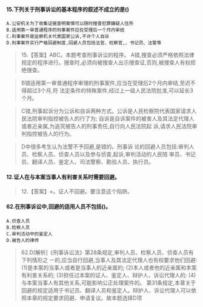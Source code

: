 #### 15.下列关于刑事诉讼的基本程序的叙述不成立的是()
    A.公安机关为了收集证据查明案情可以随时搜查犯罪嫌疑人住所
    B.适用第一审普通程序的刑事案件应在受理后一个月内审结
    C.刑事案件是监察机关代表国家公诉,不许个人自诉
    D.刑事案件实行严格回避制度,回避人员包括法官、检察官,、书记员、法警等
>   15.【答案】ABC。本题考查刑事诉讼的程序。
>   A错,搜查必须严格依照法律规定的程序进行。搜查时,必须向被搜查人出示搜查证,否则,被搜查人有权拒绝搜查。

>   B错适用第一审普通程序审理的刑事案件,应当在受理后2个月内审结,至迟不得超过3个月,符
法定条件的特殊案件,经过上一级人民法院批准,可以延长3个月。

>   C错,刑事起诉分为公诉和自诉两种方式。公诉是人民检察院代表国家请求人民法院审判指控被告人的行了为;
自诉是自诉案件的被害人及其法定代理人或者近亲属,为追究被告人的刑事责任,自行向人民法院起
诉,请求人民法院审判指控被告人的行为。

>   D中很多考生认为法警不予回避,是错的。刑事诉
论的回避人员包括:审判人员、检察人员、侦查人员以及参与侦查,起诉,审判活动的人民陪
审员、书记员、翻译人员、鉴定人、司法警察、勘验人员、执行员。


#### 12.证人在与本案当事人有利害关系时需要回避。
>   12.【答案】×。证人不回避。要注意这个陷阱。

#### 62.在刑事诉讼中,回避的适用人员不包括()。
    A.侦查人员
    B.检察人员
    C.审判活动中的鉴定人
    D.被告人的律师
>   62.D[解析]《刑事诉讼法》第28条规定,审判人员、检察人员、侦查人员有下列情形之
一的,应当自行回避,当事人及其法定代理人也有权要求他们回避:
(1)是本案的当事人或者是当事人的近亲属的;
(2)本人或者他的近亲属和本案有利害关系的;
(3)担任过本案的证人、鉴定人、辩护人、诉讼代理人的:
(4)与本案当事人有其他关系,可能影响公正处理案件的。
第31条规定,本章关于回避的规定适用于书记员、翻译人员和鉴定人。辩护人、诉讼代理人可以依
照本章的规定要求回避、申请复议。故本题选择D项











